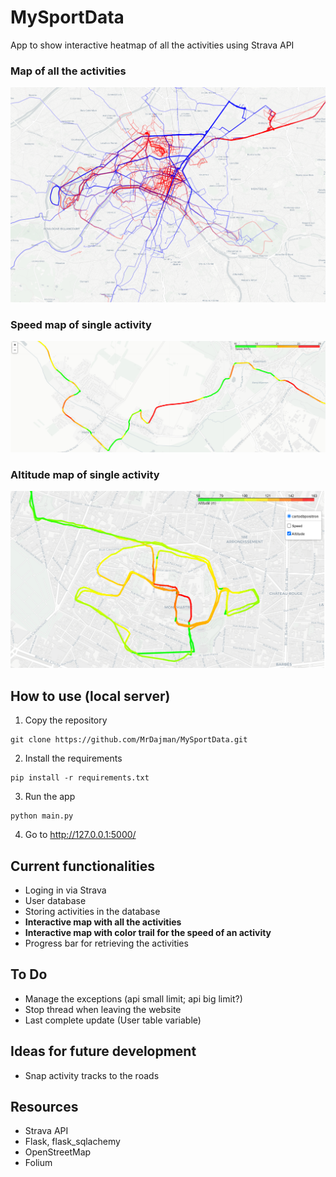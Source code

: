 # MySportData

App to show interactive heatmap of all the activities using Strava API

### Map of all the activities
![Heatmap](Screenshot.png)

### Speed map of single activity
![Speedmap](Screenshot2.png)

### Altitude map of single activity
![Altitudemap](Screenshot3.png)

## How to use (local server)
1. Copy the repository
```
git clone https://github.com/MrDajman/MySportData.git
```
2. Install the requirements
```
pip install -r requirements.txt
```
3. Run the app
```
python main.py
```
4. Go to http://127.0.0.1:5000/


## Current functionalities
- Loging in via Strava
- User database
- Storing activities in the database
- **Interactive map with all the activities**
- **Interactive map with color trail for the speed of an activity**
- Progress bar for retrieving the activities


## To Do
- Manage the exceptions (api small limit; api big limit?)
- Stop thread when leaving the website
- Last complete update (User table variable)

## Ideas for future development
- Snap activity tracks to the roads

## Resources
- Strava API
- Flask, flask_sqlachemy
- OpenStreetMap
- Folium
